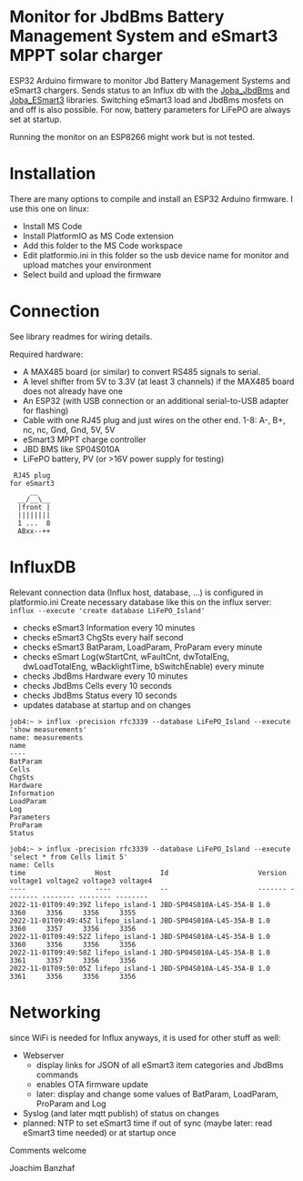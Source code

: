 # Monitor for JbdBms Battery Management System and eSmart3 MPPT solar charger

ESP32 Arduino firmware to monitor Jbd Battery Management Systems and eSmart3 chargers. 
Sends status to an Influx db with the [Joba_JbdBms](https://github.com/joba-1/Joba_JbdBms) 
and [Joba_ESmart3](https://github.com/joba-1/Joba_ESmart3) libraries.
Switching eSmart3 load and JbdBms mosfets on and off is also possible.
For now, battery parameters for LiFePO are always set at startup.

Running the monitor on an ESP8266 might work but is not tested.

# Installation
There are many options to compile and install an ESP32 Arduino firmware. I use this one on linux:
* Install MS Code
 * Install PlatformIO as MS Code extension
* Add this folder to the MS Code workspace
* Edit platformio.ini in this folder so the usb device name for monitor and upload matches your environment
* Select build and upload the firmware

# Connection
See library readmes for wiring details.

Required hardware:
* A MAX485 board (or similar) to convert RS485 signals to serial.
* A level shifter from 5V to 3.3V (at least 3 channels) if the MAX485 board does not already have one
* An ESP32 (with USB connection or an additional serial-to-USB adapter for flashing)
* Cable with one RJ45 plug and just wires on the other end. 1-8: A-, B+, nc, nc, Gnd, Gnd, 5V, 5V
* eSmart3 MPPT charge controller
* JBD BMS like SP04S010A
* LiFePO battery, PV (or >16V power supply for testing)
``` 
 RJ45 plug
for eSmart3
     __
  __/__\__
  |front |
  ||||||||
  1 ...  8
  ABxx--++
```

# InfluxDB
Relevant connection data (Influx host, database, ...) is configured in platformio.ini
Create necessary database like this on the influx server: `influx --execute 'create database LiFePO_Island'` 

* checks eSmart3 Information every 10 minutes
* checks eSmart3 ChgSts every half second
* checks eSmart3 BatParam, LoadParam, ProParam every minute
* checks eSmart Log(wStartCnt, wFaultCnt, dwTotalEng, dwLoadTotalEng, wBacklightTime, bSwitchEnable) every minute
* checks JbdBms Hardware every 10 minutes
* checks JbdBms Cells every 10 seconds
* checks JbdBms Status every 10 seconds 
* updates database at startup and on changes

```
job4:~ > influx -precision rfc3339 --database LiFePO_Island --execute 'show measurements'
name: measurements
name
----
BatParam
Cells
ChgSts
Hardware
Information
LoadParam
Log
Parameters
ProParam
Status

job4:~ > influx -precision rfc3339 --database LiFePO_Island --execute 'select * from Cells limit 5'
name: Cells
time                 Host            Id                      Version voltage1 voltage2 voltage3 voltage4
----                 ----            --                      ------- -------- -------- -------- --------
2022-11-01T09:49:39Z lifepo_island-1 JBD-SP04S010A-L4S-35A-B 1.0     3360     3356     3356     3355
2022-11-01T09:49:45Z lifepo_island-1 JBD-SP04S010A-L4S-35A-B 1.0     3360     3357     3356     3356
2022-11-01T09:49:52Z lifepo_island-1 JBD-SP04S010A-L4S-35A-B 1.0     3360     3356     3356     3356
2022-11-01T09:49:58Z lifepo_island-1 JBD-SP04S010A-L4S-35A-B 1.0     3361     3357     3356     3356
2022-11-01T09:50:05Z lifepo_island-1 JBD-SP04S010A-L4S-35A-B 1.0     3361     3356     3356     3356
```

# Networking
since WiFi is needed for Influx anyways, it is used for other stuff as well:
* Webserver 
    * display links for JSON of all eSmart3 item categories and JbdBms commands
    * enables OTA firmware update
    * later: display and change some values of BatParam, LoadParam, ProParam and Log
* Syslog (and later mqtt publish) of status on changes
* planned: NTP to set eSmart3 time if out of sync (maybe later: read eSmart3 time needed) or at startup once


Comments welcome

Joachim Banzhaf
